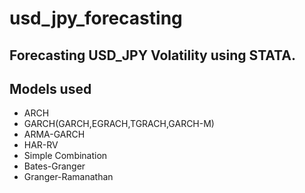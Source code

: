 # usd_jpy_forecasting

## Forecasting USD_JPY Volatility using STATA.

## Models used
- ARCH
- GARCH(GARCH,EGRACH,TGRACH,GARCH-M)
- ARMA-GARCH
- HAR-RV
- Simple Combination
- Bates-Granger
- Granger-Ramanathan

